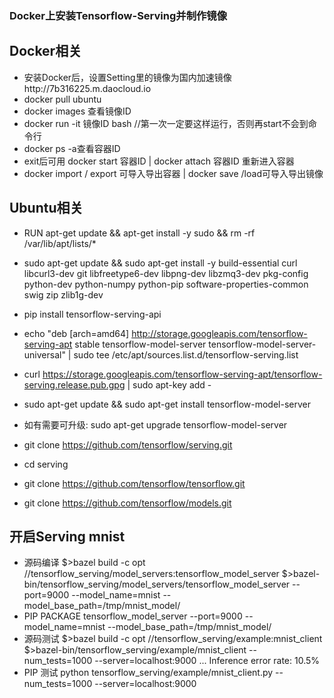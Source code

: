 ### Docker上安装Tensorflow-Serving并制作镜像
## Docker相关
- 安装Docker后，设置Setting里的镜像为国内加速镜像http://7b316225.m.daocloud.io
- docker pull ubuntu
- docker images 查看镜像ID
- docker run -it 镜像ID   bash    //第一次一定要这样运行，否则再start不会到命令行
- docker ps -a查看容器ID
- exit后可用 docker start 容器ID   |   docker  attach 容器ID   重新进入容器
- docker import / export 可导入导出容器   |   docker save /load可导入导出镜像

## Ubuntu相关
- RUN apt-get update && apt-get install -y sudo && rm -rf /var/lib/apt/lists/*
- sudo apt-get update && sudo apt-get install -y  build-essential  curl   libcurl3-dev    git  libfreetype6-dev    libpng-dev       libzmq3-dev         pkg-config      python-dev       python-numpy   python-pip     software-properties-common     swig  zip  zlib1g-dev
- pip install tensorflow-serving-api
- echo "deb [arch=amd64] http://storage.googleapis.com/tensorflow-serving-apt stable tensorflow-model-server tensorflow-model-server-universal" | sudo tee /etc/apt/sources.list.d/tensorflow-serving.list

- curl https://storage.googleapis.com/tensorflow-serving-apt/tensorflow-serving.release.pub.gpg | sudo apt-key add -
- sudo apt-get update && sudo apt-get install tensorflow-model-server
- 如有需要可升级: sudo apt-get upgrade tensorflow-model-server
- git clone https://github.com/tensorflow/serving.git
- cd serving
-  git clone https://github.com/tensorflow/tensorflow.git
-  git clone https://github.com/tensorflow/models.git
## 开启Serving  mnist
- 源码编译
$>bazel build -c opt //tensorflow_serving/model_servers:tensorflow_model_server
$>bazel-bin/tensorflow_serving/model_servers/tensorflow_model_server --port=9000 --model_name=mnist --model_base_path=/tmp/mnist_model/
- PIP PACKAGE
tensorflow_model_server --port=9000 --model_name=mnist --model_base_path=/tmp/mnist_model/
- 源码测试
$>bazel build -c opt //tensorflow_serving/example:mnist_client
$>bazel-bin/tensorflow_serving/example/mnist_client --num_tests=1000 --server=localhost:9000
...
Inference error rate: 10.5%
- PIP 测试
python tensorflow_serving/example/mnist_client.py --num_tests=1000 --server=localhost:9000